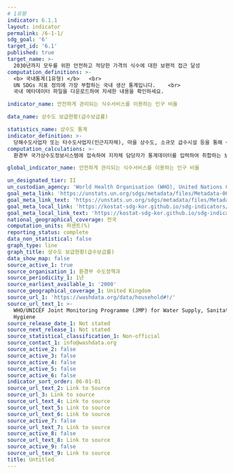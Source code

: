 ```yaml
---
# 1유형
indicator: 6.1.1
layout: indicator
permalink: /6-1-1/
sdg_goal: '6'
target_id: '6.1'
published: true
target_name: >-
  2030년까지 모두를 위한 안전하고 적당한 가격의 식수에 대한 보편적 접근 달성
computation_definitions: >-
  <b> 국내통계(1유형) </b>   <br>
  UN SDGs 지표 정의에 가장 부합하는 국내 생산 통계입니다.    <br>
  국내 메타데이터 파일을 다운로드하여 자세한 내용을 확인하세요.

indicator_name: 안전하게 관리되는 식수서비스를 이용하는 인구 비율

data_name: 상수도 보급현황(급수보급률)

statistics_name: 상수도 통계
indicator_definition: >-
  당해수도사업자 또는 타수도사업자(인근지자체), 마을 상수도, 소규모 급수시설 등을 통해 수도를 공급받는 인구의 비율
computation_calculations: >-
  환경부 국가상수도정보시스템에 접속하여 지자체 담당자가 통계데이터를 입력하여 취합하는 보고통계

global_indicator_name: 안전하게 관리되는 식수서비스를 이용하는 인구 비율

un_designated_tier: II
un_custodian_agency: 'World Health Organisation (WHO), United Nations Children''s Fund (UNICEFF)'
goal_meta_link: 'https://unstats.un.org/sdgs/metadata/files/Metadata-06-01-01.pdf'
goal_meta_link_text: 'https://unstats.un.org/sdgs/metadata/files/Metadata-06-01-01.pdf'
goal_meta_local_link: 'https://kostat-sdg-kor.github.io/sdg-indicators/public/data/Metadata-06-01-01_KOR.pdf'
goal_meta_local_link_text: 'https://kostat-sdg-kor.github.io/sdg-indicators/public/data/Metadata-06-01-01_KOR.pdf'
national_geographical_coverage: 전국
computation_units: 퍼센트(%)
reporting_status: complete
data_non_statistical: false
graph_type: line
graph_title: 상수도 보급현황(급수보급률)
data_show_map: false
source_active_1: true
source_organisation_1: 환경부 수도정책과
source_periodicity_1: 1년
source_earliest_available_1: '2000'
source_geographical_coverage_1: United Kingdom
source_url_1: 'https://washdata.org/data/household#!/'
source_url_text_1: >-
  WHO/UNICEF Joint Monitoring Programme (JMP) for Water Supply, Sanitation and
  Hygiene
source_release_date_1: Not stated
source_next_release_1: Not stated
source_statistical_classification_1: Non-official
source_contact_1: info@washdata.org
source_active_2: false
source_active_3: false
source_active_4: false
source_active_5: false
source_active_6: false
indicator_sort_order: 06-01-01
source_url_text_2: Link to Source
source_url_3: Link to source
source_url_text_4: Link to source
source_url_text_5: Link to source
source_url_text_6: Link to source
source_active_7: false
source_url_text_7: Link to source
source_active_8: false
source_url_text_8: Link to source
source_active_9: false
source_url_text_9: Link to source
title: Untitled
---
```

